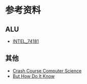 # 参考资料

## ALU
- [INTEL_74181](https://en.wikipedia.org/wiki/74181)

## 其他

- [Crash Course Computer Science](https://www.bilibili.com/video/BV1EW411u7th?p=1)
- [But How Do It Know](http://buthowdoitknow.com/)